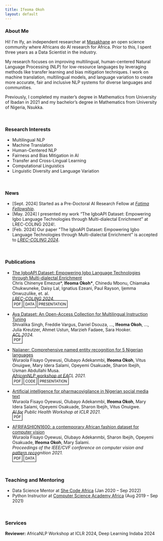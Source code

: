 ```yaml
---
title: Ifeoma Okoh
layout: default
---
```


### About Me

Hi! I'm Ify, an independent researcher at [Masakhane](https://www.masakhane.io/) an open science community where Africans do AI research for Africa.  Prior to this, I spent three years as a Data Scientist in the industry.

My research focuses on improving multilingual, human-centered Natural Language Processing (NLP) for low-resource languages by leveraging methods like transfer learning and bias mitigation techniques. I work on machine translation, multilingual models, and language variation to create more accurate, fair and inclusive NLP systems for diverse languages and communities. 


Previously, I completed my master’s degree in Mathematics from University of Ibadan in 2021 and my bachelor’s degree in Mathematics from University of Nigeria, Nsukka.

 <br>

### Research Interests

- Multilingual NLP
- Machine Translation
- Human-Centered NLP
- Fairness and Bias Mitigation in AI
- Transfer and Cross-Lingual Learning
- Computational Linguistics
- Linguistic Diversity and Language Variation

<br>

### News

- [Sept. 2024] Started as a Pre-Doctoral AI Research Fellow at *[Fatima Fellowship](https://fatimafellowship.com/)*.
- [May. 2024] I presented my work “The IgboAPI Dataset: Empowering Igbo Language Technologies through Multi-dialectal Enrichment” at LREC-COLING 2024!.
- [Feb. 2024] Our paper "The IgboAPI Dataset: Empowering Igbo Language Technologies through Multi-dialectal Enrichment" is accepted to *[LREC-COLING 2024](https://lrec-coling-2024.org/)*.

<br>

### Publications

<div class="publications">
<ul class="bibliography">
<li>
  <div class="col-sm-9" style="position: relative;padding-right: 15px;">
    <div class="title"><a href="https://aclanthology.org/2024.lrec-main.1384/">The IgboAPI Dataset: Empowering Igbo Language Technologies through Multi-dialectal Enrichment</a></div>
    <div class="author">Chris Chinenye Emezue*, <strong>Ifeoma Okoh*</strong>, 
     Chinedu Mbonu, Chiamaka Chukwuneke, Daisy Lal, Ignatius Ezeani, Paul Rayson, Ijemma Onwuzulike, et. al.</div>
    <div class="periodical"><em>LREC-COLING 2024.</em></div>
    <div class="links">
      <a href="https://aclanthology.org/2024.lrec-main.1384.pdf" class="btn btn-sm z-depth-0" role="button" target="_blank" style="font-size:12px; border: 1px solid black; padding: 4px;color: black; text-decoration: none;">PDF</a>
      <a href="https://charmed-sycamore-9e5.notion.site/Accessing-the-IgboAPI-Dataset-96f3981a329841cd83409eecc4ce1151" class="btn btn-sm z-depth-0" role="button" target="_blank" style="font-size:12px; border: 1px solid black; padding: 4px; color: black; text-decoration: none;">DATA</a>
      <a href="https://www.youtube.com/watch?v=bfUAnRtQ2WY" class="btn btn-sm z-depth-0" role="button" target="_blank" style="font-size:12px; border: 1px solid black; padding: 4px; color: black; text-decoration: none;">PRESENTATION</a>
    </div>
  </div>
</li><br>
<li>
  <div class="col-sm-9" style="position: relative;padding-right: 15px;">
    <div class="title"><a href="https://aclanthology.org/2024.acl-long.620/">Aya Dataset: An Open-Access Collection for Multilingual Instruction Tuning</a></div>
    <div class="author">Shivalika Singh, Freddie Vargus, Daniel Dsouza, ..., <strong>Ifeoma Okoh</strong>, ..., Julia Kreutzer, Ahmet Ustun, Marzieh Fadaee, Sara Hooker.</div>
    <div class="periodical"><em>ACL 2024.</em></div>
    <div class="links">
      <a href="https://aclanthology.org/2024.acl-long.620.pdf" class="btn btn-sm z-depth-0" role="button" target="_blank" style="font-size:12px; border: 1px solid black; padding: 4px;color: black; text-decoration: none;">PDF</a>
    </div>
  </div>
</li><br>
<li>
  <div class="col-sm-9" style="position: relative;padding-right: 15px;">
    <div class="title"><a href="https://arxiv.org/pdf/2105.00810">Naijaner: Comprehensive named entity recognition for 5 Nigerian languages</a></div>
    <div class="author">Wuraola Fisayo Oyewusi, Olubayo Adekanmbi, <strong>Ifeoma Okoh</strong>, Vitus Onuigwe, Mary Idera Salami, Opeyemi Osakuade, Sharon Ibejih, Usman Abdullahi Musa.</div>
    <div class="periodical"><em>AfricanNLP workshop at EACL 2021.</em></div>
    <div class="links">
      <a href="https://arxiv.org/pdf/2105.00810" class="btn btn-sm z-depth-0" role="button" target="_blank" style="font-size:12px; border: 1px solid black; padding: 4px;color: black; text-decoration: none;">PDF</a>
      <a href="https://github.com/DataScienceNigeria/Research-Papers-by-Data-Science-Nigeria/tree/develop/NaijaNER:%20Comprehensive%20Named%20Entity%20Recognition%20for%205%20Nigerian%20Languages" class="btn btn-sm z-depth-0" role="button" target="_blank" style="font-size:12px; border: 1px solid black; padding: 4px;color: black; text-decoration: none;">CODE</a>
      <a href="https://www.youtube.com/watch?v=BkvS0MnbxN4" class="btn btn-sm z-depth-0" role="button" target="_blank" style="font-size:12px; border: 1px solid black; padding: 4px;color: black; text-decoration: none;">PRESENTATION</a>
    </div>
  </div>
</li><br>
<li>
  <div class="col-sm-9" style="position: relative;padding-right: 15px;">
    <div class="title"><a href="https://aiforpublichealth.github.io/papers/ICLR-AI4PH_paper_49.pdf">Artificial intelligence for pharmacovigilance in Nigerian social media text</a></div>
    <div class="author">Wuraola Fisayo Oyewusi, Olubayo Adekanmbi, <strong>Ifeoma Okoh</strong>, Mary Idera Salami, Opeyemi Osakuade, Sharon Ibejih, Vitus Onuigwe.</div>
    <div class="periodical"><em>AI for Public Health Workshop at ICLR 2021.</em></div>
    <div class="links">
      <a href="https://aiforpublichealth.github.io/papers/ICLR-AI4PH_paper_49.pdf" class="btn btn-sm z-depth-0" role="button" target="_blank" style="font-size:12px; border: 1px solid black; padding: 4px;color: black; text-decoration: none;">PDF</a>
    </div>
  </div>
</li><br>
<li>
  <div class="col-sm-9" style="position: relative;padding-right: 15px;">
    <div class="title"><a href="https://aiforpublichealth.github.io/papers/ICLR-AI4PH_paper_49.pdf">AFRIFASHION1600: a contemporary African fashion dataset for computer vision</a></div>
    <div class="author">Wuraola Fisayo Oyewusi, Olubayo Adekanmbi, Sharon Ibejih, Opeyemi Osakuade, <strong>Ifeoma Okoh</strong>, Mary Salami.</div>
    <div class="periodical"><em>Proceedings of the IEEE/CVF conference on computer vision and pattern recognition 2021.</em></div>
    <div class="links">
      <a href="https://openaccess.thecvf.com/content/CVPR2021W/CVFAD/papers/Oyewusi_AFRIFASHION1600_A_Contemporary_African_Fashion_Dataset_for_Computer_Vision_CVPRW_2021_paper.pdf" class="btn btn-sm z-depth-0" role="button" target="_blank" style="font-size:12px; border: 1px solid black; padding: 4px;color: black; text-decoration: none;">PDF</a>
      <a href="https://github.com/DataScienceNigeria/Research-Papers-by-Data-Science-Nigeria/tree/master/AFRIFASHION1600%3A%20A%20Contemporary%20African%20Fashion%20Dataset%20for%20Computer%20Vision" class="btn btn-sm z-depth-0" role="button" target="_blank" style="font-size:12px; border: 1px solid black; padding: 4px;color: black; text-decoration: none;">DATA</a>
    </div>
  </div>
</li>
</ul>
</div>

<br>

### Teaching and Mentoring

- Data Science Mentor at [She Code Africa](https://shecodeafrica.org/) (Jan 2020 – Sep 2022)
- Python Instructor at [Computer Science Academy Africa](https://www.csaafrica.org/) (Aug 2019 – Sep 2021)

<br>

### Services
<Strong>Reviewer:</strong> AfricaNLP Workshop at ICLR 2024, Deep Learning Indaba 2024 

